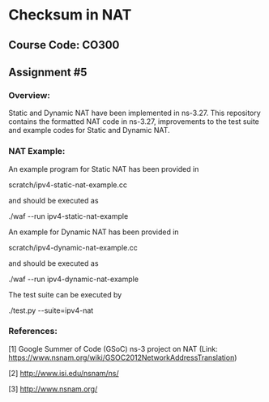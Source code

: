 # Checksum in NAT

## Course Code: CO300

## Assignment #5

### Overview:
Static and Dynamic NAT have been implemented in ns-3.27. This repository contains the formatted NAT code in ns-3.27, improvements to the test suite and example codes for Static and Dynamic NAT.

### NAT Example:

An example program for Static NAT has been provided in

scratch/ipv4-static-nat-example.cc

and should be executed as

./waf --run ipv4-static-nat-example

An example for Dynamic NAT has been provided in

scratch/ipv4-dynamic-nat-example.cc

and should be executed as

./waf --run ipv4-dynamic-nat-example

The test suite can be executed by

./test.py --suite=ipv4-nat

### References:
[1] Google Summer of Code (GSoC) ns-3 project on NAT (Link: https://www.nsnam.org/wiki/GSOC2012NetworkAddressTranslation)

[2] http://www.isi.edu/nsnam/ns/

[3] http://www.nsnam.org/
